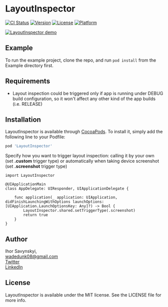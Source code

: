 # LayoutInspector

[![CI Status](https://img.shields.io/travis/Igor/LayoutInspector.svg?style=flat)](https://travis-ci.org/Igor/LayoutInspector)
[![Version](https://img.shields.io/cocoapods/v/LayoutInspector.svg?style=flat)](https://cocoapods.org/pods/LayoutInspector)
[![License](https://img.shields.io/cocoapods/l/LayoutInspector.svg?style=flat)](https://cocoapods.org/pods/LayoutInspector)
[![Platform](https://img.shields.io/cocoapods/p/LayoutInspector.svg?style=flat)](https://cocoapods.org/pods/LayoutInspector)

<a href="https://github.com/isavynskyi/LayoutInspector/blob/master/LayoutInspector_demo.gif"><img src="https://github.com/isavynskyi/LayoutInspector/blob/master/LayoutInspector_demo.gif" title="LayoutInspector demo"/></a>

## Example

To run the example project, clone the repo, and run `pod install` from the Example directory first.

## Requirements

- Layout inspection could be triggered only if app is running under DEBUG build configuration, so it won't affect any other kind of the app builds (i.e. RELEASE)

## Installation

LayoutInspector is available through [CocoaPods](https://cocoapods.org). To install
it, simply add the following line to your Podfile:

```ruby
pod 'LayoutInspector'
```

Specify how you want to trigger layout inspection: calling it by your own (set **.custom** trigger type) or automatically when taking device screenshot (set **.screenshot** trigger type)
```
import LayoutInspector

@UIApplicationMain
class AppDelegate: UIResponder, UIApplicationDelegate {

    func application(_ application: UIApplication, didFinishLaunchingWithOptions launchOptions: [UIApplication.LaunchOptionsKey: Any]?) -> Bool {
        LayoutInspector.shared.setTriggerType(.screenshot)
        return true
    }
}

```

## Author

Ihor Savynskyi,\
wadedunk08@gmail.com\
[Twitter](https://twitter.com/iWadedunk) \
[LinkedIn](https://www.linkedin.com/in/isavynskyi/)


## License

LayoutInspector is available under the MIT license. See the LICENSE file for more info.
